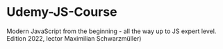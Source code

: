 # Udemy-JS-Course
Modern JavaScript from the beginning - all the way up to JS expert level. Edition 2022, lector Maximilian Schwarzmüller)  
